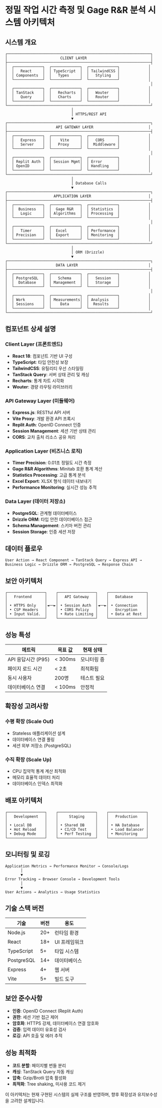 # 정밀 작업 시간 측정 및 Gage R&R 분석 시스템 아키텍처

## 시스템 개요

```
┌─────────────────────────────────────────────────────────────────┐
│                        CLIENT LAYER                             │
├─────────────────────────────────────────────────────────────────┤
│  ┌─────────────┐  ┌─────────────┐  ┌─────────────┐             │
│  │   React     │  │ TypeScript  │  │ TailwindCSS │             │
│  │ Components  │  │   Types     │  │   Styling   │             │
│  └─────────────┘  └─────────────┘  └─────────────┘             │
│                                                                 │
│  ┌─────────────┐  ┌─────────────┐  ┌─────────────┐             │
│  │ TanStack    │  │   Recharts  │  │   Wouter    │             │
│  │   Query     │  │   Charts    │  │   Router    │             │
│  └─────────────┘  └─────────────┘  └─────────────┘             │
└─────────────────────────────────────────────────────────────────┘
                              │
                              │ HTTPS/REST API
                              ▼
┌─────────────────────────────────────────────────────────────────┐
│                      API GATEWAY LAYER                         │
├─────────────────────────────────────────────────────────────────┤
│  ┌─────────────┐  ┌─────────────┐  ┌─────────────┐             │
│  │   Express   │  │    Vite     │  │   CORS      │             │
│  │   Server    │  │   Proxy     │  │  Middleware │             │
│  └─────────────┘  └─────────────┘  └─────────────┘             │
│                                                                 │
│  ┌─────────────┐  ┌─────────────┐  ┌─────────────┐             │
│  │ Replit Auth │  │ Session Mgmt│  │ Error       │             │
│  │ OpenID      │  │             │  │ Handling    │             │
│  └─────────────┘  └─────────────┘  └─────────────┘             │
└─────────────────────────────────────────────────────────────────┘
                              │
                              │ Database Calls
                              ▼
┌─────────────────────────────────────────────────────────────────┐
│                     APPLICATION LAYER                          │
├─────────────────────────────────────────────────────────────────┤
│  ┌─────────────┐  ┌─────────────┐  ┌─────────────┐             │
│  │  Business   │  │  Gage R&R   │  │ Statistics  │             │
│  │   Logic     │  │ Algorithms  │  │ Processing  │             │
│  └─────────────┘  └─────────────┘  └─────────────┘             │
│                                                                 │
│  ┌─────────────┐  ┌─────────────┐  ┌─────────────┐             │
│  │   Timer     │  │  Excel      │  │ Performance │             │
│  │ Precision   │  │  Export     │  │ Monitoring  │             │
│  └─────────────┘  └─────────────┘  └─────────────┘             │
└─────────────────────────────────────────────────────────────────┘
                              │
                              │ ORM (Drizzle)
                              ▼
┌─────────────────────────────────────────────────────────────────┐
│                      DATA LAYER                                │
├─────────────────────────────────────────────────────────────────┤
│  ┌─────────────┐  ┌─────────────┐  ┌─────────────┐             │
│  │ PostgreSQL  │  │   Schema    │  │   Session   │             │
│  │  Database   │  │ Management  │  │   Storage   │             │
│  └─────────────┘  └─────────────┘  └─────────────┘             │
│                                                                 │
│  ┌─────────────┐  ┌─────────────┐  ┌─────────────┐             │
│  │ Work        │  │ Measurements│  │ Analysis    │             │
│  │ Sessions    │  │    Data     │  │  Results    │             │
│  └─────────────┘  └─────────────┘  └─────────────┘             │
└─────────────────────────────────────────────────────────────────┘
```

## 컴포넌트 상세 설명

### Client Layer (프론트엔드)
- **React 18**: 컴포넌트 기반 UI 구성
- **TypeScript**: 타입 안전성 보장
- **TailwindCSS**: 유틸리티 우선 스타일링
- **TanStack Query**: 서버 상태 관리 및 캐싱
- **Recharts**: 통계 차트 시각화
- **Wouter**: 경량 라우팅 라이브러리

### API Gateway Layer (미들웨어)
- **Express.js**: RESTful API 서버
- **Vite Proxy**: 개발 환경 API 프록시
- **Replit Auth**: OpenID Connect 인증
- **Session Management**: 세션 기반 상태 관리
- **CORS**: 교차 출처 리소스 공유 처리

### Application Layer (비즈니스 로직)
- **Timer Precision**: 0.01초 정밀도 시간 측정
- **Gage R&R Algorithms**: Minitab 호환 통계 계산
- **Statistics Processing**: 고급 통계 분석
- **Excel Export**: XLSX 형식 데이터 내보내기
- **Performance Monitoring**: 실시간 성능 추적

### Data Layer (데이터 저장소)
- **PostgreSQL**: 관계형 데이터베이스
- **Drizzle ORM**: 타입 안전 데이터베이스 접근
- **Schema Management**: 스키마 버전 관리
- **Session Storage**: 인증 세션 저장

## 데이터 플로우

```
User Action → React Component → TanStack Query → Express API → 
Business Logic → Drizzle ORM → PostgreSQL → Response Chain
```

## 보안 아키텍처

```
┌─────────────────┐    ┌─────────────────┐    ┌─────────────────┐
│   Frontend      │    │   API Gateway   │    │   Database      │
│                 │    │                 │    │                 │
│ • HTTPS Only    │◄──►│ • Session Auth  │◄──►│ • Connection    │
│ • CSP Headers   │    │ • CORS Policy   │    │   Encryption    │
│ • Input Valid.  │    │ • Rate Limiting │    │ • Data at Rest  │
└─────────────────┘    └─────────────────┘    └─────────────────┘
```

## 성능 특성

| 메트릭 | 목표 값 | 현재 상태 |
|--------|---------|-----------|
| API 응답시간 (P95) | < 300ms | 모니터링 중 |
| 페이지 로드 시간 | < 2초 | 최적화됨 |
| 동시 사용자 | 200명 | 테스트 필요 |
| 데이터베이스 연결 | < 100ms | 안정적 |

## 확장성 고려사항

### 수평 확장 (Scale Out)
- Stateless 애플리케이션 설계
- 데이터베이스 연결 풀링
- 세션 외부 저장소 (PostgreSQL)

### 수직 확장 (Scale Up)  
- CPU 집약적 통계 계산 최적화
- 메모리 효율적 데이터 처리
- 데이터베이스 인덱스 최적화

## 배포 아키텍처

```
┌─────────────────┐    ┌─────────────────┐    ┌─────────────────┐
│   Development   │    │     Staging     │    │   Production    │
│                 │    │                 │    │                 │
│ • Local DB      │    │ • Shared DB     │    │ • HA Database   │
│ • Hot Reload    │    │ • CI/CD Test    │    │ • Load Balancer │
│ • Debug Mode    │    │ • Perf Testing  │    │ • Monitoring    │
└─────────────────┘    └─────────────────┘    └─────────────────┘
```

## 모니터링 및 로깅

```
Application Metrics → Performance Monitor → Console/Logs
       │
       ▼
Error Tracking → Browser Console → Development Tools
       │
       ▼  
User Actions → Analytics → Usage Statistics
```

## 기술 스택 버전

| 기술 | 버전 | 용도 |
|------|------|------|
| Node.js | 20+ | 런타임 환경 |
| React | 18+ | UI 프레임워크 |
| TypeScript | 5+ | 타입 시스템 |
| PostgreSQL | 14+ | 데이터베이스 |
| Express | 4+ | 웹 서버 |
| Vite | 5+ | 빌드 도구 |

## 보안 준수사항

- **인증**: OpenID Connect (Replit Auth)
- **권한**: 세션 기반 접근 제어  
- **암호화**: HTTPS 강제, 데이터베이스 연결 암호화
- **검증**: 입력 데이터 유효성 검사
- **로깅**: API 호출 및 에러 추적

## 성능 최적화

- **코드 분할**: 페이지별 번들 분리
- **캐싱**: TanStack Query 자동 캐싱
- **압축**: Gzip/Brotli 압축 활성화
- **최적화**: Tree shaking, 미사용 코드 제거

이 아키텍처는 현재 구현된 시스템의 실제 구조를 반영하며, 향후 확장성과 유지보수성을 고려한 설계입니다.